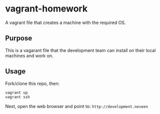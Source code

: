 # vagrant-homework
A vagrant file that creates a machine with the required OS.

## Purpose
This is a vagarant file that the development team can install on their local machines and work on.

## Usage
Fork/clone this repo, then:

```
vagrant up
vagrant ssh

```

Next, open the web browser and point to: `http://development.neveen`

